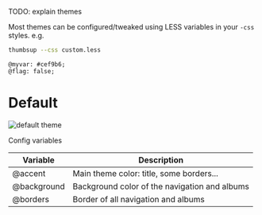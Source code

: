 
TODO: explain themes

Most themes can be configured/tweaked using LESS variables in your `-css` styles.
e.g.

```bash
thumbsup --css custom.less
```

```less
@myvar: #cef9b6;
@flag: false;
```

# Default

![default theme](docs/screenshot-default.jpg)

Config variables

| Variable    | Description |
|-------------|-------------|
| @accent     | Main theme color: title, some borders... |
| @background | Background color of the navigation and albums |
| @borders    | Border of all navigation and albums |
